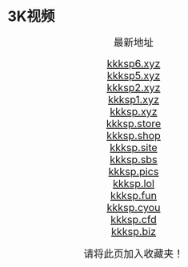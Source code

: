 # 3K视频
<center>
<span style="font-size:20px">最新地址</span><br>
<br />
<span style="font-size:20px"><a href="https://kkksp6.xyz" target="_blank">kkksp6.xyz</a></span><br>
<span style="font-size:20px"><a href="https://kkksp5.xyz" target="_blank">kkksp5.xyz</a></span><br>
<span style="font-size:20px"><a href="https://kkksp2.xyz" target="_blank">kkksp2.xyz</a></span><br>
<span style="font-size:20px"><a href="https://kkksp1.xyz" target="_blank">kkksp1.xyz</a></span><br>
<span style="font-size:20px"><a href="https://kkksp.xyz" target="_blank">kkksp.xyz</a></span><br>
<span style="font-size:20px"><a href="https://kkksp.store" target="_blank">kkksp.store</a></span><br>
<span style="font-size:20px"><a href="https://kkksp.shop" target="_blank">kkksp.shop</a></span><br>
<span style="font-size:20px"><a href="https://kkksp.site" target="_blank">kkksp.site</a></span><br>
<span style="font-size:20px"><a href="https://kkksp.sbs" target="_blank">kkksp.sbs</a></span><br>
<span style="font-size:20px"><a href="https://kkksp.pics" target="_blank">kkksp.pics</a></span><br>
<span style="font-size:20px"><a href="https://kkksp.lol" target="_blank">kkksp.lol</a></span><br>
<span style="font-size:20px"><a href="https://kkksp.fun" target="_blank">kkksp.fun</a></span><br>
<span style="font-size:20px"><a href="https://kkksp.cyou" target="_blank">kkksp.cyou</a></span><br>
<span style="font-size:20px"><a href="https://kkksp.cfd" target="_blank">kkksp.cfd</a></span><br>
<span style="font-size:20px"><a href="https://kkksp.biz" target="_blank">kkksp.biz</a></span><br>
<br />
<span style="font-size:20px">请将此页加入收藏夹！</span>
</center>
